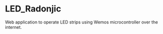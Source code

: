 # LED_Radonjic
Web application to operate LED strips using Wemos microcontroller over the internet.
